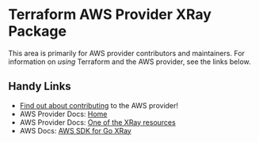 # Terraform AWS Provider XRay Package

This area is primarily for AWS provider contributors and maintainers. For information on _using_ Terraform and the AWS provider, see the links below.


## Handy Links
* [Find out about contributing](../../../docs/contributing) to the AWS provider!
* AWS Provider Docs: [Home](https://registry.terraform.io/providers/hashicorp/aws/latest/docs)
* AWS Provider Docs: [One of the XRay resources](https://registry.terraform.io/providers/hashicorp/aws/latest/docs/resources/xray_encryption_config)
* AWS Docs: [AWS SDK for Go XRay](https://docs.aws.amazon.com/sdk-for-go/api/service/xray/)
